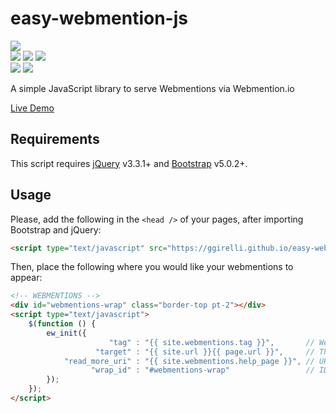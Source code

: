 # easy-webmention-js

![](https://img.shields.io/github/license/ggirelli/easy-webmention-js.svg?style=flat)  
![](https://img.shields.io/github/release/ggirelli/easy-webmention-js.svg?style=flat) ![](https://img.shields.io/github/release-date/ggirelli/easy-webmention-js.svg?style=flat) ![](https://img.shields.io/github/languages/code-size/ggirelli/easy-webmention-js.svg?style=flat)  
![](https://img.shields.io/github/watchers/ggirelli/easy-webmention-js.svg?label=Watch&style=social) ![](https://img.shields.io/github/stars/ggirelli/easy-webmention-js.svg?style=social)

A simple JavaScript library to serve Webmentions via Webmention.io

[Live Demo](https://ggirelli.info/blog/2021/08/08/webmentions)

## Requirements

This script requires [jQuery](https://jquery.com/) v3.3.1+ and [Bootstrap](https://getbootstrap.com/) v5.0.2+.

## Usage

Please, add the following in the `<head />` of your pages, after importing Bootstrap and jQuery:
```html
<script type="text/javascript" src="https://ggirelli.github.io/easy-webmention-js/src/easy-webmention.min.js"></script>
```

Then, place the following where you would like your webmentions to appear:

```html
<!-- WEBMENTIONS -->
<div id="webmentions-wrap" class="border-top pt-2"></div>
<script type="text/javascript">
    $(function () {
        ew_init({
                      "tag" : "{{ site.webmentions.tag }}",       // Webmention.io username
                   "target" : "{{ site.url }}{{ page.url }}",     // This page's URL
            "read_more_uri" : "{{ site.webmentions.help_page }}", // URL to help page (optional)
                  "wrap_id" : "#webmentions-wrap"                 // ID of element where to add webmentions
        });
    });
</script>

```

